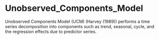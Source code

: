 # Unobserved_Components_Model

Unobserved Components Model (UCM) (Harvey (1989)) performs a time series decomposition into components such as trend, seasonal, cycle, and the regression effects due to predictor series.
